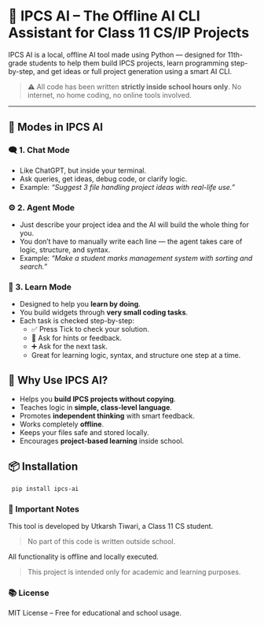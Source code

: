 # 🤖 IPCS AI – The Offline AI CLI Assistant for Class 11 CS/IP Projects

IPCS AI is a local, offline AI tool made using Python — designed for 11th-grade students to help them build IPCS projects, learn programming step-by-step, and get ideas or full project generation using a smart AI CLI.

> ⚠️ All code has been written **strictly inside school hours only**. No internet, no home coding, no online tools involved.

---

## 🚀 Modes in IPCS AI

### 🗨️ 1. Chat Mode
- Like ChatGPT, but inside your terminal.
- Ask queries, get ideas, debug code, or clarify logic.
- Example: _“Suggest 3 file handling project ideas with real-life use.”_

### ⚙️ 2. Agent Mode
- Just describe your project idea and the AI will build the whole thing for you.
- You don’t have to manually write each line — the agent takes care of logic, structure, and syntax.
- Example: _“Make a student marks management system with sorting and search.”_

### 📘 3. Learn Mode
- Designed to help you **learn by doing**.
- You build widgets through **very small coding tasks**.
- Each task is checked step-by-step:
  - ✅ Press Tick to check your solution.
  - 🧠 Ask for hints or feedback.
  - ➕ Ask for the next task.
  - Great for learning logic, syntax, and structure one step at a time.


## 🧠 Why Use IPCS AI?

 - Helps you **build IPCS projects without copying**.
 - Teaches logic in **simple, class-level language**.
 - Promotes **independent thinking** with smart feedback.
  - Works completely **offline**.
  - Keeps your files safe and stored locally.
  - Encourages **project-based learning** inside school.

 ## 📦 Installation

 ```bash
  pip install ipcs-ai
 ```

 ### 📌 Important Notes

This tool is developed by Utkarsh Tiwari, a Class 11 CS student.

> No part of this code is written outside school.

 All functionality is offline and locally executed.

>  This project is intended only for academic and learning purposes.


 ### 📚 License

  MIT License – Free for educational and school usage.

#

